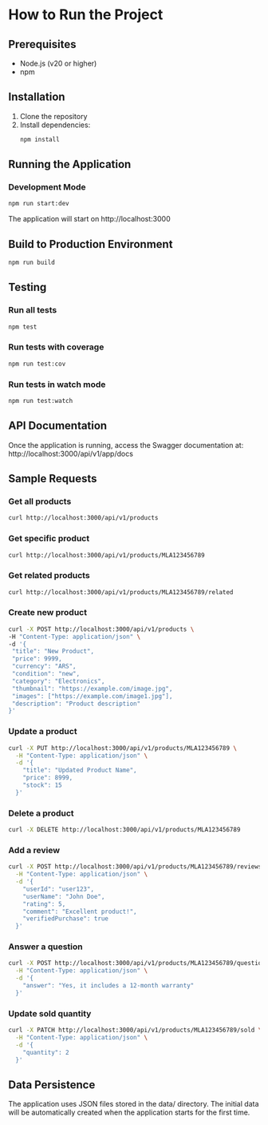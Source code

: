 # How to Run the Project

## Prerequisites
- Node.js (v20 or higher)
- npm

## Installation

1. Clone the repository
2. Install dependencies:
   ```bash
   npm install
   ```

## Running the Application

### Development Mode
   ```bash
   npm run start:dev
   ```

The application will start on http://localhost:3000

## Build to Production Environment
   ```bash
   npm run build
   ```

## Testing

### Run all tests
   ```bash
   npm test
   ```

### Run tests with coverage
   ```bash
   npm run test:cov
   ```

### Run tests in watch mode
   ```bash
   npm run test:watch
   ```

## API Documentation

Once the application is running, access the Swagger documentation at:
http://localhost:3000/api/v1/app/docs

## Sample Requests

### Get all products
   ```bash
   curl http://localhost:3000/api/v1/products
   ```

### Get specific product
   ```bash
   curl http://localhost:3000/api/v1/products/MLA123456789
   ```

### Get related products
   ```bash
   curl http://localhost:3000/api/v1/products/MLA123456789/related
   ```

### Create new product
   ```bash
   curl -X POST http://localhost:3000/api/v1/products \
  -H "Content-Type: application/json" \
  -d '{
    "title": "New Product",
    "price": 9999,
    "currency": "ARS",
    "condition": "new",
    "category": "Electronics",
    "thumbnail": "https://example.com/image.jpg",
    "images": ["https://example.com/image1.jpg"],
    "description": "Product description"
  }'
  ```

### Update a product
```bash
curl -X PUT http://localhost:3000/api/v1/products/MLA123456789 \
  -H "Content-Type: application/json" \
  -d '{
    "title": "Updated Product Name",
    "price": 8999,
    "stock": 15
  }'
  ```

### Delete a product
```bash
curl -X DELETE http://localhost:3000/api/v1/products/MLA123456789
```

### Add a review
```bash
curl -X POST http://localhost:3000/api/v1/products/MLA123456789/reviews \
  -H "Content-Type: application/json" \
  -d '{
    "userId": "user123",
    "userName": "John Doe",
    "rating": 5,
    "comment": "Excellent product!",
    "verifiedPurchase": true
  }'
```

### Answer a question
```bash
curl -X POST http://localhost:3000/api/v1/products/MLA123456789/questions/q1/answer \
  -H "Content-Type: application/json" \
  -d '{
    "answer": "Yes, it includes a 12-month warranty"
  }'
```

### Update sold quantity
```bash
curl -X PATCH http://localhost:3000/api/v1/products/MLA123456789/sold \
  -H "Content-Type: application/json" \
  -d '{
    "quantity": 2
  }'
```

## Data Persistence

The application uses JSON files stored in the data/ directory. The initial data will be automatically created when the application starts for the first time.
